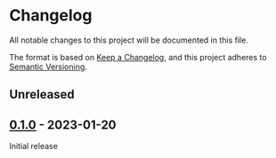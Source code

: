 # Changelog

All notable changes to this project will be documented in this file.

The format is based on [Keep a Changelog](https://keepachangelog.com/en/1.0.0/),
and this project adheres to [Semantic Versioning](https://semver.org/spec/v2.0.0.html).

## Unreleased

## [0.1.0] - 2023-01-20

Initial release

[0.1.0]: https://github.com/biblibre/omeka-s-module-Necropolis/releases/tag/v0.1.0
